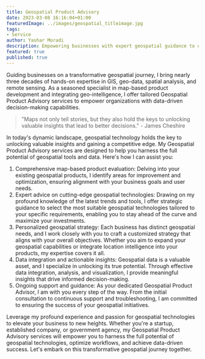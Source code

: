 ```yaml
---
title: Geospatial Product Advisory
date: 2023-03-08 16:16:04+01:00
featuredImage: ../images/geospatial_titleimage.jpg
tags:
- Service
author: Yashar Moradi
description: Empowering businesses with expert geospatial guidance to optimize products, unlock location-based insights, and make data-driven decisions for strategic growth.
featured: true
published: true
---
```

Guiding businesses on a transformative geospatial journey, I bring nearly three decades of hands-on expertise in GIS, geo-data, spatial analysis, and remote sensing. As a seasoned specialist in map-based product development and integrating geo-intelligence, I offer tailored Geospatial Product Advisory services to empower organizations with data-driven decision-making capabilities.

>"Maps not only tell stories, but they also hold the keys to unlocking valuable insights that lead to better decisions." - James Cheshire

In today's dynamic landscape, geospatial technology holds the key to unlocking valuable insights and gaining a competitive edge. My Geospatial Product Advisory services are designed to help you harness the full potential of geospatial tools and data. Here's how I can assist you:

1. Comprehensive map-based product evaluation: Delving into your existing geospatial products, I identify areas for improvement and optimization, ensuring alignment with your business goals and user needs. 
2. Expert advice on cutting-edge geospatial technologies: Drawing on my profound knowledge of the latest trends and tools, I offer strategic guidance to select the most suitable geospatial technologies tailored to your specific requirements, enabling you to stay ahead of the curve and maximize your investments. 
3. Personalized geospatial strategy: Each business has distinct geospatial needs, and I work closely with you to craft a customized strategy that aligns with your overall objectives. Whether you aim to expand your geospatial capabilities or integrate location intelligence into your products, my expertise covers it all. 
4. Data integration and actionable insights: Geospatial data is a valuable asset, and I specialize in unlocking its true potential. Through effective data integration, analysis, and visualization, I provide meaningful insights that drive informed decision-making. 
5. Ongoing support and guidance: As your dedicated Geospatial Product Advisor, I am with you every step of the way. From the initial consultation to continuous support and troubleshooting, I am committed to ensuring the success of your geospatial initiatives.

Leverage my profound experience and passion for geospatial technologies to elevate your business to new heights. Whether you're a startup, established company, or government agency, my Geospatial Product Advisory services will empower you to harness the full potential of geospatial technologies, optimize workflows, and achieve data-driven success. Let's embark on this transformative geospatial journey together.
